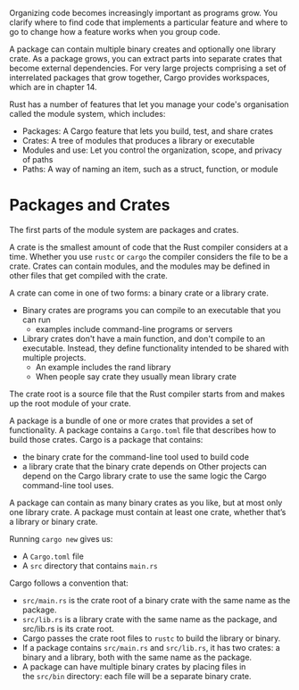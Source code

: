 Organizing code becomes increasingly important as programs grow. You clarify where to find code that implements a particular feature and where to go to change how a feature works when you group code.

A package can contain multiple binary creates and optionally one library crate. As a package grows, you can extract parts into separate crates that become external dependencies. For very large projects comprising a set of interrelated packages that grow together, Cargo provides workspaces, which are in chapter 14.

Rust has a number of features that let you manage your code's organisation called the module system, which includes:
* Packages: A Cargo feature that lets you build, test, and share crates
* Crates: A tree of modules that produces a library or executable
* Modules and use: Let you control the organization, scope, and privacy of paths
* Paths: A way of naming an item, such as a struct, function, or module

# Packages and Crates
The first parts of the module system are packages and crates.

A crate is the smallest amount of code that the Rust compiler considers at a time. Whether you use `rustc` or `cargo` the compiler considers the file to be a crate. Crates can contain modules, and the modules may be defined in other files that get compiled with the crate.

A crate can come in one of two forms: a binary crate or a library crate.
* Binary crates are programs you can compile to an executable that you can run
	* examples include command-line programs or servers
* Library crates don't have a main function, and don't compile to an executable. Instead, they define functionality intended to be shared with multiple projects.
	* An example includes the rand library
	* When people say crate they usually mean library crate

The crate root is a source file that the Rust compiler starts from and makes up the root module of your crate.

A package is a bundle of one or more crates that provides a set of functionality. A package contains a `Cargo.toml` file that describes how to build those crates. Cargo is a package that contains:
* the binary crate for the command-line tool used to build code
* a library crate that the binary crate depends on
Other projects can depend on the Cargo library crate to use the same logic the Cargo command-line tool uses.

A package can contain as many binary crates as you like, but at most only one library crate. A package must contain at least one crate, whether that’s a library or binary crate.

Running `cargo new` gives us:
* A `Cargo.toml` file
* A `src` directory that contains `main.rs`

Cargo follows a convention that:
* `src/main.rs` is the crate root of a binary crate with the same name as the package.
* `src/lib.rs` is a library crate with the same name as the package, and src/lib.rs is its crate root.
* Cargo passes the crate root files to `rustc` to build the library or binary.
* If a package contains `src/main.rs` and `src/lib.rs`, it has two crates: a binary and a library, both with the same name as the package.
* A package can have multiple binary crates by placing files in the `src/bin` directory: each file will be a separate binary crate.